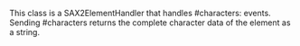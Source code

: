 This class is a SAX2ElementHandler that handles #characters: events. Sending #characters returns the complete character data of the element as a string.